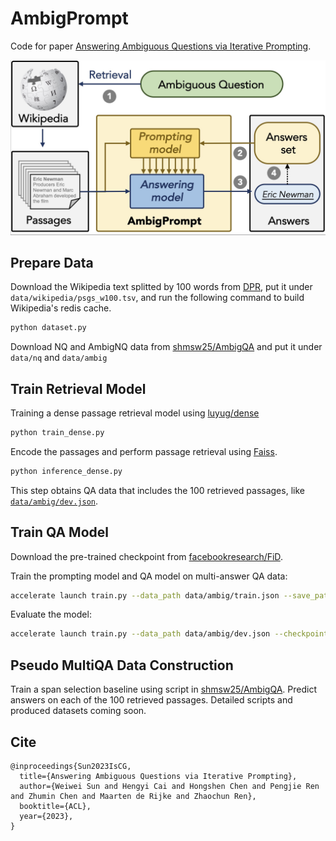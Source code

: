 # AmbigPrompt

Code for paper [Answering Ambiguous Questions via Iterative Prompting](https://aclanthology.org/2023.acl-long.424/).

![AmbigPrompt](assets/model.jpg)

## Prepare Data
Download the Wikipedia text splitted by 100 words from [DPR](https://dl.fbaipublicfiles.com/dpr/wikipedia_split/psgs_w100.tsv.gz), put it under `data/wikipedia/psgs_w100.tsv`, and run the following command to build Wikipedia's redis cache.
```bash
python dataset.py
```

Download NQ and AmbigNQ data from [shmsw25/AmbigQA](https://github.com/shmsw25/AmbigQA) and put it under `data/nq` and `data/ambig`

## Train Retrieval Model

Training a dense passage retrieval model using [luyug/dense](https://github.com/luyug/Dense)
```bash
python train_dense.py
```

Encode the passages and perform passage retrieval using [Faiss](https://github.com/facebookresearch/faiss).
```bash
python inference_dense.py
```

This step obtains QA data that includes the 100 retrieved passages, like [`data/ambig/dev.json`](https://github.com/sunnweiwei/AmbigPrompt/blob/main/data/ambig/dev.json).

## Train QA Model
Download the pre-trained checkpoint from [facebookresearch/FiD](https://github.com/facebookresearch/FiD).

Train the prompting model and QA model on multi-answer QA data:
```bash
accelerate launch train.py --data_path data/ambig/train.json --save_path out/ambig/model --do_train true --do_eval false
```

Evaluate the model:
```bash
accelerate launch train.py --data_path data/ambig/dev.json --checkpoint out/ambig/model/9.py --do_train false --do_eval true
```

## Pseudo MultiQA Data Construction
Train a span selection baseline using script in [shmsw25/AmbigQA](https://github.com/shmsw25/AmbigQA/tree/main/codes).
Predict answers on each of the 100 retrieved passages.
Detailed scripts and produced datasets coming soon.


## Cite
```
@inproceedings{Sun2023IsCG,
  title={Answering Ambiguous Questions via Iterative Prompting},
  author={Weiwei Sun and Hengyi Cai and Hongshen Chen and Pengjie Ren and Zhumin Chen and Maarten de Rijke and Zhaochun Ren},
  booktitle={ACL},
  year={2023},
}
```


